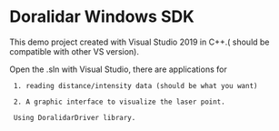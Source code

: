 # Doralidar Windows SDK



This demo project created with Visual Studio 2019 in C++.( should be compatible with other VS version).


Open the .sln with Visual Studio, there are  applications for 
```
 1. reading distance/intensity data (should be what you want)

 2. A graphic interface to visualize the laser point.

 Using DoralidarDriver library.
 


```


